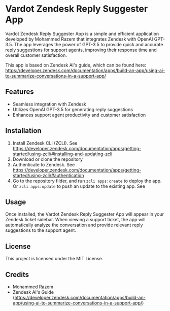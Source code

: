 # Vardot Zendesk Reply Suggester App
Vardot Zendesk Reply Suggester App is a simple and efficient application developed by Mohammed Razem that integrates Zendesk with OpenAI GPT-3.5. The app leverages the power of GPT-3.5 to provide quick and accurate reply suggestions for support agents, improving their response time and overall customer satisfaction.

This app is based on Zendesk AI's guide, which can be found here: https://developer.zendesk.com/documentation/apps/build-an-app/using-ai-to-summarize-conversations-in-a-support-app/

## Features
- Seamless integration with Zendesk
- Utilizes OpenAI GPT-3.5 for generating reply suggestions
- Enhances support agent productivity and customer satisfaction

## Installation
1. Install Zendesk CLI (ZCLI). See https://developer.zendesk.com/documentation/apps/getting-started/using-zcli/#installing-and-updating-zcli
2. Download or clone the repository
3. Authenticate to Zendesk. See https://developer.zendesk.com/documentation/apps/getting-started/using-zcli/#authentication
4. Go to the repository filder, and run `zcli apps:create` to deploy the app. Or `zcli apps:update` to push an update to the existing app. See 

## Usage
Once installed, the Vardot Zendesk Reply Suggester App will appear in your Zendesk ticket sidebar. When viewing a support ticket, the app will automatically analyze the conversation and provide relevant reply suggestions to the support agent.

## License
This project is licensed under the MIT License.

## Credits
- Mohammed Razem
- Zendesk AI's Guide (https://developer.zendesk.com/documentation/apps/build-an-app/using-ai-to-summarize-conversations-in-a-support-app/)
